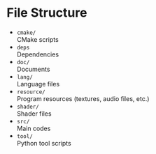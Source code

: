 # File Structure
- `cmake/`  
  CMake scripts
- `deps`  
  Dependencies
- `doc/`  
  Documents
- `lang/`  
  Language files
- `resource/`  
  Program resources (textures, audio files, etc.)
- `shader/`  
  Shader files
- `src/`  
  Main codes
- `tool/`  
  Python tool scripts
